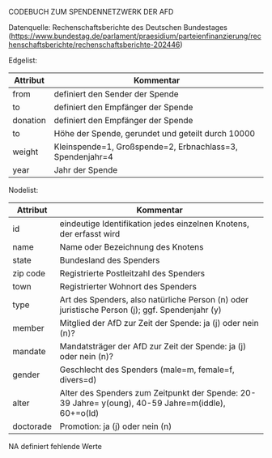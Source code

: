 CODEBUCH ZUM SPENDENNETZWERK DER AFD

Datenquelle: Rechenschaftsberichte des Deutschen Bundestages (https://www.bundestag.de/parlament/praesidium/parteienfinanzierung/rechenschaftsberichte/rechenschaftsberichte-202446)

Edgelist:

<table>
  <thead>
    <tr>
      <th>Attribut</th>
      <th>Kommentar</th>
    </tr>
  </thead>
  <tbody>
    <tr>
      <td>from</td>
      <td>definiert den Sender der Spende</td>
    </tr>
    <tr>
      <td>to</td>
      <td>definiert den Empfänger der Spende</td>
    </tr>
    <tr>
      <td>donation</td>
      <td>definiert den Empfänger der Spende</td>
    </tr> <tr>
      <td>to</td>
      <td>Höhe der Spende, gerundet und geteilt durch 10000</td>
    </tr>
    <tr>
      <td>weight</td>
      <td>Kleinspende=1, Großspende=2, Erbnachlass=3, Spendenjahr=4</td>
    </tr>
    <tr>
      <td>year</td>
      <td>Jahr der Spende</td>
    </tr>
  </tbody>
</table>

Nodelist:

<table>
  <thead>
    <tr>
      <th>Attribut</th>
      <th>Kommentar</th>
    </tr>
  </thead>
  <tbody>
    <tr>
      <td>id</td>
      <td>eindeutige Identifikation jedes einzelnen Knotens, der erfasst wird</td>
    </tr>
    <tr>
      <td>name</td>
      <td>Name oder Bezeichnung des Knotens</td>
    </tr>
    <tr>
      <td>state</td>
      <td>Bundesland des Spenders</td>
    </tr>
    <tr>
      <td>zip code</td>
      <td>Registrierte Postleitzahl des Spenders</td>
    </tr>
    <tr>
      <td>town</td>
      <td>Registrierter Wohnort des Spenders</td>
    </tr>
    <tr>
      <td>type</td>
      <td>Art des Spenders, also natürliche Person (n) oder juristische Person (j); ggf. Spendenjahr (y)</td>
    </tr>
    <tr>
      <td>member</td>
      <td>Mitglied der AfD zur Zeit der Spende: ja (j) oder nein (n)?</td>
    </tr>
    <tr>
      <td>mandate</td>
      <td>Mandatsträger der AfD zur Zeit der Spende: ja (j) oder nein (n)?</td>
    </tr>
    <tr>
      <td>gender</td>
      <td>Geschlecht des Spenders (male=m, female=f, divers=d)</td>
    </tr>
    <tr>
      <td>alter</td>
      <td>Alter des Spenders zum Zeitpunkt der Spende: 20-39 Jahre= y(oung), 40-59 Jahre=m(iddle), 60+=o(ld)</td>
    </tr>
    <tr>
      <td>doctorade</td>
      <td>Promotion: ja (j) oder nein (n)</td>
    </tr>
  </tbody>
</table>

	
NA definiert fehlende Werte
